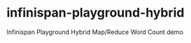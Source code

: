 infinispan-playground-hybrid
=====================

Infinispan Playground Hybrid Map/Reduce Word Count demo


